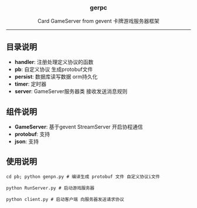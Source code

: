<h3 align="center">gerpc</h3>


<p align="center">
    Card GameServer from gevent
    卡牌游戏服务器框架 
</p>

---

## 目录说明

- **handler**: 注册处理定义协议的函数
- **pb**: 自定义协议 生成protobuf文件
- **persist**: 数据库读写数据 orm持久化
- **timer**: 定时器
- **server**: GameServer服务器类 接收发送消息规则

## 组件说明

- **GameServer**: 基于gevent StreamServer 开启协程通信
- **protobuf**: 支持
- **json**: 支持

## 使用说明

```commandline
cd pb; python genpn.py # 编译生成 protobuf 文件 自定义协议i文件

python RunServer.py # 启动游戏服务器

python client.py # 启动客户端 向服务器发送请求协议
 
```

